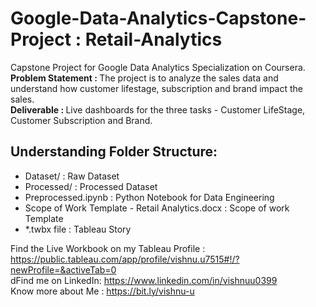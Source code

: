 # Google-Data-Analytics-Capstone-Project : Retail-Analytics
Capstone Project for Google Data Analytics Specialization on Coursera. <br>
<b>Problem Statement : </b>The project is to analyze the sales data and understand how customer lifestage, subscription and brand impact the sales. <br>
<b>Deliverable : </b>Live dashboards for the three tasks - Customer LifeStage, Customer Subscription and Brand.

## Understanding Folder Structure:
<ul>
<li>Dataset/                                       : Raw Dataset</li>
<li>Processed/                                     : Processed Dataset</li>
<li>Preprocessed.ipynb                             : Python Notebook for Data Engineering</li>
<li>Scope of Work Template - Retail Analytics.docx : Scope of work Template</li>  
<li>*.twbx file                                   : Tableau Story</li>
</ul>

Find the Live Workbook on my Tableau Profile : https://public.tableau.com/app/profile/vishnu.u7515#!/?newProfile=&activeTab=0 <br>
dFind me on LinkedIn: https://www.linkedin.com/in/vishnuu0399 <br>
Know more about Me : https://bit.ly/vishnu-u
